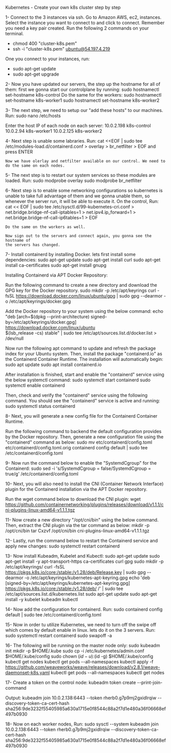 Kubernetes - Create your own k8s cluster step by step

1- Connect to the 3 instances via ssh. Go to Amazon AWS, ec2, instances. Select the instance you want to connect to
   and click to connect.  Remember you need a key pair created. Run the following 2 commands on your terminal.
   - chmod 400 "cluster-k8s.pem"
   - ssh -i "cluster-k8s.pem" ubuntu@54.197.4.219

   One you connect to your instances, run:
   - sudo apt-get update
   - sudo apt-get upgrade

2- Now you have updated our servers, the step up the hostname for all of them:
   first we gonna start our controlplane by running:
     sudo hostnamectl set-hostname k8s-control
   Do the same for the workers: 
     sudo hostnamectl set-hostname k8s-worker1
     sudo hostnamectl set-hostname k8s-worker2

3- The next step, we need to setup our "add these hosts" to our machines. Run:
     sudo nano /etc/hosts
     
   Enter the host IP of each node on each server:
     10.0.2.198 k8s-control
     10.0.2.94 k8s-worker1
     10.0.2.125 k8s-worker2
     
 4- Next step is unable some labraries. Run:
    cat <<EOF | sudo tee /etc/modules-load.d/containerd.conf
    > overlay
    > br_netfilter
    > EOF 
    and press ENTER
    
    Now we have olerlay and netfilter available on our control. We need to do the same on each nodes.
    
 5- The next step is to restart our system services so these modules are loaded. Run:
    sudo modprobe overlay
    sudo modprobe br_netfilter
    
 6- Next step is to enable some networking configurations so kubernetes is unable to take 
    full advantage of them and we gonna unable them, so whenever the server run, it will be
    able to execute it. On the control, Run:
    cat << EOF | sudo tee /etc/sysctl.d/99-kubernetes-cri.conf
    > net.bridge.bridge-nf-call-iptables=1
    > net.ipv4.ip_forward=1
    > net.bridge.bridge-nf-call-ip6tables=1
    > EOF
    
    Do the same on the workers as well.
    
    Now sign out to the servers and connect again, you gonna see the hostname of
    the servers has changed.
    
7- Install containerd by installing Docker.
   lets first install some dependencies:
   sudo apt-get update
   sudo apt-get install curl
   sudo apt-get install ca-certificates
   sudo apt-get install gnupg
   
   Installing Containerd via APT Docker Repository:
   
   Run the following command to create a new directory and download the GPG key for the Docker repository.
   sudo mkdir -p /etc/apt/keyrings
   curl -fsSL https://download.docker.com/linux/ubuntu/gpg | sudo gpg --dearmor -o /etc/apt/keyrings/docker.gpg
   
   Add the Docker repository to your system using the below command:
   echo \
  "deb [arch=$(dpkg --print-architecture) signed-by=/etc/apt/keyrings/docker.gpg] https://download.docker.com/linux/ubuntu \
  $(lsb_release -cs) stable" | sudo tee /etc/apt/sources.list.d/docker.list > /dev/null
  
  Now run the following apt command to update and refresh the package index for your Ubuntu system. Then, 
  install the package "containerd.io" as the Containerd Container Runtime. The installation will automatically begin:
  sudo apt update
  sudo apt install containerd.io
  
  After installation is finished, start and enable the "containerd" service using the below systemctl command:
  sudo systemctl start containerd
  sudo systemctl enable containerd
  
  Then, check and verify the "containerd" service using the following command. You should see the "containerd" 
  service is active and running:
  sudo systemctl status containerd
  
8-  Next, you will generate a new config file for the Containerd Container Runtime.

  Run the following command to backend the default configuration provides by the Docker repository. Then, generate a new 
  configuration file using the "containerd" command as below:
  sudo mv etc/containerd/config.toml etc/containerd/config.toml.orig
  containerd config default | sudo tee /etc/containerd/config.toml
  
9-  Now run the command below to enable the "SystemdCgroup" for the Containerd:
  sudo sed -i 's/SystemdCgroup \= false/SystemdCgroup \= true/g' /etc/containerd/config.toml

10- Next, you will also need to install the CNI (Container Network Interface) plugin for the Containerd installation via 
    the APT Docker repository.

   Run the wget command below to download the CNI plugin:
   wget https://github.com/containernetworking/plugins/releases/download/v1.1.1/cni-plugins-linux-amd64-v1.1.1.tgz
   
11- Now create a new directory "/opt/cni/bin" using the below command. Then, extract the CNI plugin via the tar command as below:
    mkdir -p /opt/cni/bin
    tar Cxzvf /opt/cni/bin cni-plugins-linux-amd64-v1.1.1.tgz
    
12- Lastly, run the command below to restart the Containerd service and apply new changes:
    sudo systemctl restart containerd
    
13- Now install Kubeadm, Kubelet and Kubectl:
    sudo apt-get update
    sudo apt-get install -y apt-transport-https ca-certificates curl gpg
    sudo mkdir -p /etc/apt/keyrings/
    curl -fsSL https://pkgs.k8s.io/core:/stable:/v1.28/deb/Release.key | sudo gpg --dearmor -o /etc/apt/keyrings/kubernetes-apt-keyring.gpg
    echo 'deb [signed-by=/etc/apt/keyrings/kubernetes-apt-keyring.gpg] https://pkgs.k8s.io/core:/stable:/v1.28/deb/ /' | sudo tee /etc/apt/sources.list.d/kubernetes.list
    sudo apt-get update
    sudo apt-get install -y kubelet kubeadm kubectl

   
14- Now add the configuration for containerd. Run:
    sudo containerd config default | sudo tee /etc/containerd/config.toml
   
15- Now in order tu utilize Kubernetes, we need to turn off the swipe off which comes by default enable in linux.
   lets do it on the 3 servers. Run:
   sudo systemctl restart containerd
   sudo swapoff -a
     
    
16- The following will be running on the master node only:
  sudo kubeadm init
  mkdir -p $HOME/.kube
  sudo cp -i /etc/kubernetes/admin.conf $HOME/.kube/config
  sudo chown $(id -u):$(id -g) $HOME/.kube/config
  kubectl get nodes
  kubectl get pods --all-namespaces
  kubectl apply -f https://github.com/weaveworks/weave/releases/download/v2.8.1/weave-daemonset-k8s.yaml
  kubectl get pods --all-namespaces
  kubectl get nodes
  
17- Create a token on the control node:
    kubeadm token create --print-join-command
  
Output: kubeadm join 10.0.2.138:6443 --token rherb0.g7p9mj2gxidlrqiw --discovery-token-ca-cert-hash sha256:9de3232f55405985a630a1715e0f8544c88a2f7d1e480a36f06668ef497b0930

18- Now on each worker nodes, Run:
    sudo sysctl --system
    kubeadm join 10.0.2.138:6443 --token rherb0.g7p9mj2gxidlrqiw --discovery-token-ca-cert-hash sha256:9de3232f55405985a630a1715e0f8544c88a2f7d1e480a36f06668ef497b0930


   
   

   





     
